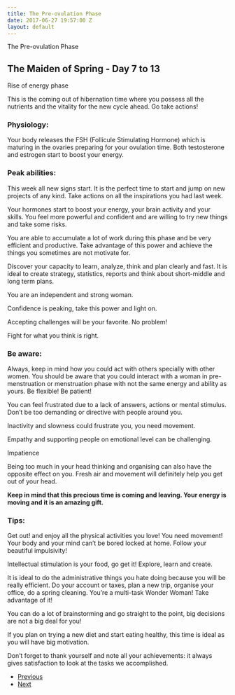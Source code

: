 ```yaml
---
title: The Pre-ovulation Phase
date: 2017-06-27 19:57:00 Z
layout: default
---
```

<section id="home" class="module-hero module-parallax module-fade module-full-height bg-dark-50" data-background="{{ site.baseurl }}{% link /assets/images2/32.jpg %}">

  <div class="hs-caption container">
    <div class="caption-content">
      <div class="hs-title-size-3 font-alt m-b-20">
      The Pre-ovulation Phase
      </div>
    </div>
  </div>

</section >

<div class="wrapper">
<div class="container-fluid">

<div class="row relative">

<div class="col-sm-12 col-md-12">

<section id="bless" markdown="1">


# The Maiden of Spring - Day 7 to 13

Rise of energy phase

This is the coming out of hibernation time where you possess all the nutrients and the vitality for the new cycle ahead. Go take actions!

### Physiology:
Your body releases the FSH (Follicule Stimulating Hormone) which is maturing in the ovaries preparing for your ovulation time. Both testosterone and estrogen start to boost your energy.

### Peak abilities:
This week all new signs start. It is the perfect time to start and jump on new projects of any kind. Take actions on all the inspirations you had last week.

Your hormones start to boost your energy, your brain activity and your skills. You feel more powerful and confident and are willing to try new things and take some risks.

You are able to accumulate a lot of work during this phase and be very efficient and productive. Take advantage of this power and achieve the things you sometimes are not motivate for.

Discover your capacity to learn, analyze, think and plan clearly and fast. It is ideal to create strategy, statistics, reports and think about short-middle and long term plans.

You are an independent and strong woman.

Confidence is peaking, take this power and light on.

Accepting challenges will be your favorite. No problem!

Fight for what you think is right.

### Be aware:
Always, keep in mind how you could act with others specially with other women. You should be aware that you could interact with a woman in pre-menstruation or menstruation phase with not the same energy and ability as yours. Be flexible! Be patient!

You can feel frustrated due to a lack of answers, actions or mental stimulus. Don’t be too demanding or directive with people around you.

Inactivity and slowness could frustrate you, you need movement.

Empathy and supporting people on emotional level can be challenging.

Impatience

Being too much in your head thinking and organising can also have the opposite effect on you. Fresh air and movement will definitely help you get out of your head.

**Keep in mind that this precious time is coming and leaving. Your energy is moving and it is an amazing gift.**

### Tips:
Get out! and enjoy all the physical activities you love! You need movement! Your body and your mind can’t be bored locked at home. Follow your beautiful impulsivity!

Intellectual stimulation is your food, go get it! Explore, learn and create.

It is ideal to do the administrative things you hate doing because you will be really efficient. Do your account or taxes, plan a new trip, organise your office, do a spring cleaning. You’re a multi-task Wonder Woman! Take advantage of it!

You can do a lot of brainstorming and go straight to the point, big decisions are not a big deal for you!

If you plan on trying a new diet and start eating healthy, this time is ideal as you will have big motivation.

Don’t forget to thank yourself and note all your achievements: it always gives satisfaction to look at the tasks we accomplished.

</section>

</div>
</div>
</div>
</div>

<ul class="pager">
    <li class="previous"><a href="{{ site.baseurl }}{% link the-menstruation-phase.markdown %}">Previous</a></li>
    <li class="next"><a href="{{ site.baseurl }}{% link ovulation-phase.markdown %}">Next</a></li>
  </ul>
